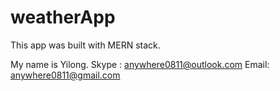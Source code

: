 # weatherApp
This app was built with MERN stack.

My name is Yilong.
Skype : anywhere0811@outlook.com
Email: anywhere0811@gmail.com

